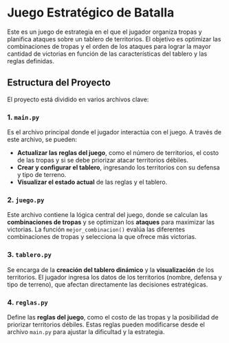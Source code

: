 # Juego Estratégico de Batalla

Este es un juego de estrategia en el que el jugador organiza tropas y planifica ataques sobre un tablero de territorios. El objetivo es optimizar las combinaciones de tropas y el orden de los ataques para lograr la mayor cantidad de victorias en función de las características del tablero y las reglas definidas.

## Estructura del Proyecto

El proyecto está dividido en varios archivos clave:

### 1. **`main.py`**
   Es el archivo principal donde el jugador interactúa con el juego. A través de este archivo, se pueden:
   - **Actualizar las reglas del juego**, como el número de territorios, el costo de las tropas y si se debe priorizar atacar territorios débiles.
   - **Crear y configurar el tablero**, ingresando los territorios con su defensa y tipo de terreno.
   - **Visualizar el estado actual** de las reglas y el tablero.
   
### 2. **`juego.py`**
   Este archivo contiene la lógica central del juego, donde se calculan las **combinaciones de tropas** y se optimizan los **ataques** para maximizar las victorias. La función `mejor_combinacion()` evalúa las diferentes combinaciones de tropas y selecciona la que ofrece más victorias.

### 3. **`tablero.py`**
   Se encarga de la **creación del tablero dinámico** y la **visualización** de los territorios. El jugador ingresa los datos de los territorios (nombre, defensa y tipo de terreno), que afectan directamente las decisiones estratégicas.

### 4. **`reglas.py`**
   Define las **reglas del juego**, como el costo de las tropas y la posibilidad de priorizar territorios débiles. Estas reglas pueden modificarse desde el archivo `main.py` para ajustar la dificultad y la estrategia.
